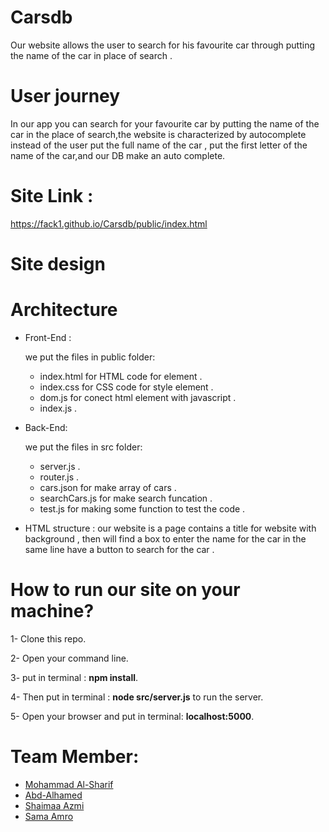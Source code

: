# Carsdb
Our website allows the  user to search  for his favourite car through putting the name of the car in place of search  .
# User journey 
In our app you can  search for your favourite car by putting the name of the car in the place of search,the website is characterized by autocomplete instead of the user put the full name of the car , put the first letter of the name of the car,and our DB make an auto complete.
# Site Link : 
https://fack1.github.io/Carsdb/public/index.html 
# Site design 

# Architecture 
- Front-End :

  we put the files in public folder:
  - index.html for HTML code for element .
  - index.css for CSS code for style element .
  - dom.js for conect html element with javascript .
  - index.js .
  
- Back-End:

  we put the files in src folder:
  - server.js .
  - router.js .
  - cars.json  for make  array of cars .
  - searchCars.js for make  search funcation .
  - test.js for making some function to test the code .


- HTML structure :
our website is a  page contains a title for website with background , then will find a box to enter the name for the car in the same line have a button to search for the car .

 # How to run our site on your machine?

1- Clone this repo.

2- Open your command line.

3- put in terminal : **npm install**.

4- Then put in terminal : **node src/server.js** to run the server. 

5- Open your browser and put in terminal: **localhost:5000**.


# Team Member:
- [Mohammad Al-Sharif](https://github.com/mhmdtshref)
- [Abd-Alhamed ](https://github.com/abozanona)
- [Shaimaa Azmi](https://github.com/shaima96)
- [Sama Amro](https://github.com/samaamro20)



